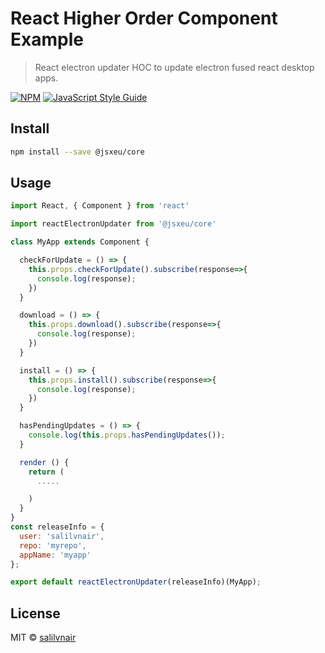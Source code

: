 # React Higher Order Component Example

> React electron updater HOC to update electron fused react desktop apps.

[![NPM](https://img.shields.io/npm/v/@jsxeu/core.svg)](https://www.npmjs.com/package/@jsxeu/core) [![JavaScript Style Guide](https://img.shields.io/badge/code_style-standard-brightgreen.svg)](https://standardjs.com)

## Install

```bash
npm install --save @jsxeu/core
```

## Usage

```jsx
import React, { Component } from 'react'

import reactElectronUpdater from '@jsxeu/core'

class MyApp extends Component {

  checkForUpdate = () => {
    this.props.checkForUpdate().subscribe(response=>{
      console.log(response);
    })
  }

  download = () => {
    this.props.download().subscribe(response=>{
      console.log(response);
    })
  }

  install = () => {
    this.props.install().subscribe(response=>{
      console.log(response);
    })
  }

  hasPendingUpdates = () => {
    console.log(this.props.hasPendingUpdates());
  }

  render () {
    return (
      .....

    )
  }
}
const releaseInfo = {
  user: 'salilvnair',
  repo: 'myrepo',
  appName: 'myapp'
};

export default reactElectronUpdater(releaseInfo)(MyApp);

```

## License

MIT © [salilvnair](https://github.com/salilvnair)

